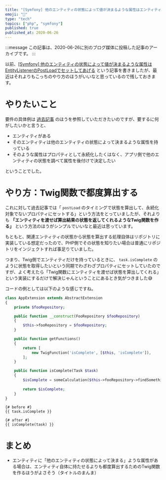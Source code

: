 ```yaml
---
title: "[Symfony] 他のエンティティの状態によって値が決まるような属性はエンティティ自体に持たせるよりTwig関数を作るほうがよさそう"
emoji: "🎻"
type: "tech"
topics: ["php", "symfony"]
published: true
published_at: 2020-06-26
---
```


:::message
この記事は、2020-06-26に別のブログ媒体に投稿した記事のアーカイブです。
:::

以前、[[Symfony] 他のエンティティの状態によって値が決まるような属性はEntityListenerのPostLoadでセットしてあげる](https://blog.ttskch.com/symfony-eneity-listener-postload-practices) という記事を書きましたが、最近はそれよりもこっちのやり方のほうがいいなと思っているので残しておきます。

# やりたいこと

要件の具体例は [過去記事](https://blog.ttskch.com/symfony-eneity-listener-postload-practices) のほうを参照していただきたいのですが、要するに何がしたいかと言うと、

* エンティティがある
* そのエンティティは他のエンティティの状態によって決まるような属性を持っている
* そのような属性はプロパティとして永続化したくはなく、アプリ側で他のエンティティの状態を調べて属性を後付けで決定したい

ということでした。

# やり方：Twig関数で都度算出する

これに対して過去記事では「 `postLoad` のタイミングで状態を算出して、永続化対象でないプロパティにセットする」という方法をとっていましたが、それよりも **「エンティティを渡せば算出結果の状態を返してくれるようなTwig関数を作る」** という方法のほうがシンプルでいいなと最近は思っています。

もともと、関連エンティティの状態から状態を算出する処理自体はリポジトリに実装している想定だったので、PHP側でその状態を知りたい場合は普通にリポジトリをインジェクトすれば事足りていました。

つまり、Twig側でエンティティだけを持っているときに、 `task.isComplete` のように状態を取得したいという同期でわざわざプロパティにセットしていたのですが、よく考えたら「Twig関数にエンティティを渡せば状態を算出してくれる」という実装にするだけで解決じゃんということにあるとき気がつきました😅

コードの例としては以下のような感じですね。

```php
class AppExtension extends AbstractExtension
{
    private $fooRepository;

    public function __construct(FooRepository $fooRepository)
    {
        $this->fooRepository = $fooRepository;
    }

    public function getFunctions()
    {
        return [
            new TwigFunction('isComplete', [$this, 'isComplete']),
        ];
    }

    public function isComplete(Task $task)
    {
        $isComplete = someCalculation($this->fooRepository->findSomethingByTask($task));
        
        return $isComplete;
    }
}
```

```twig
{# before #}
{{ task.isComplete }}

{# after #}
{{ isComplete(task) }}
```

# まとめ

* エンティティに「他のエンティティの状態によって決まる」ような属性がある場合は、エンティティ自体に持たせるよりも都度算出するためのTwig関数を作るほうがよさそう（タイトルのまんま）
